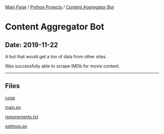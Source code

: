[Main Page](/) / [Python Projects](/python) / [Content Aggregator Bot](/python/2019-11-22_Content_Aggregator_Bot)

# Content Aggregator Bot

## Date: 2019-11-22

A bot that would get a ton of data from other sites.

Was successfully able to scrape IMDb for movie content.

-----

## Files

[cogs](cogs)

[main.py](main.py)

[requirements.txt](requirements.txt)

[settings.py](settings.py)